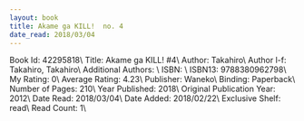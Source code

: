 ```yaml
---
layout: book
title: Akame ga KILL!  no. 4
date_read: 2018/03/04
---
```


Book Id: 42295818\ 
Title: Akame ga KILL! #4\ 
Author: Takahiro\ 
Author l-f: Takahiro, Takahiro\ 
Additional Authors: \ 
ISBN: \ 
ISBN13: 9788380962798\ 
My Rating: 0\ 
Average Rating: 4.23\ 
Publisher: Waneko\ 
Binding: Paperback\ 
Number of Pages: 210\ 
Year Published: 2018\ 
Original Publication Year: 2012\ 
Date Read: 2018/03/04\ 
Date Added: 2018/02/22\ 
Exclusive Shelf: read\ 
Read Count: 1\ 

